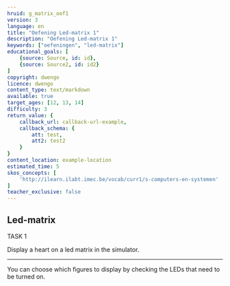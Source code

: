 ```yaml
---
hruid: g_matrix_oef1
version: 3
language: en
title: "Oefening Led-matrix 1"
description: "Oefening Led-matrix 1"
keywords: ["oefeningen", "led-matrix"]
educational_goals: [
    {source: Source, id: id}, 
    {source: Source2, id: id2}
]
copyright: dwengo
licence: dwengo
content_type: text/markdown
available: true
target_ages: [12, 13, 14]
difficulty: 3
return_value: {
    callback_url: callback-url-example,
    callback_schema: {
        att: test,
        att2: test2
    }
}
content_location: example-location
estimated_time: 5
skos_concepts: [
    'http://ilearn.ilabt.imec.be/vocab/curr1/s-computers-en-systemen'
]
teacher_exclusive: false
---
```

## Led-matrix

TASK 1

Display a heart on a led matrix in the simulator.

***

<div class="alert alert-box alert-success">
You can choose which figures to display by checking the LEDs that need to be turned on.
</div>